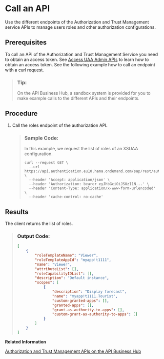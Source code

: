 <!-- loio764abf29f7624e39ad872f86cbd08fa9 -->

# Call an API

Use the different endpoints of the Authorization and Trust Management service APIs to manage users roles and other authorization configurations.



<a name="loio764abf29f7624e39ad872f86cbd08fa9__prereq_zty_2kw_qlb"/>

## Prerequisites

To call an API of the Authorization and Trust Management Service you need to obtain an access token. See [Access UAA Admin APIs](access-uaa-admin-apis-ebc9113.md) to learn how to obtain an access token. See the following example how to call an endpoint with a curl request.

> ### Tip:  
> On the API Business Hub, a sandbox system is provided for you to make example calls to the different APIs and their endpoints.



## Procedure

1.  Call the roles endpoint of the authorization API.

    > ### Sample Code:  
    > In this example, we request the list of roles of an XSUAA configuration.
    > 
    > ```
    > curl --request GET \
    >   --url https://api.authentication.eu10.hana.ondemand.com/sap/rest/authorization/v2/roles \
    >   --header 'Accept: application/json' \
    >   --header 'Authorization: bearer eyJhbGciOiJSUzI1N...' \
    >   --header 'Content-Type: application/x-www-form-urlencoded' \
    >   --header 'cache-control: no-cache'
    > ```




<a name="loio764abf29f7624e39ad872f86cbd08fa9__result_i22_3qv_qlb"/>

## Results

The client returns the list of roles.

> ### Output Code:  
> ```json
> [
>     {
>         "roleTemplateName": "Viewer",
>         "roleTemplateAppId": "myapp!t1111",
>         "name": "Viewer",
>         "attributeList": [],
>         "roleCapabilityIDList": [],
>         "description": "Default instance",
>         "scopes": [
>             {
>                 "description": "Display forecast",
>                 "name": "myapp!t1111.Tourist",
>                 "custom-granted-apps": [],
>                 "granted-apps": [],
>                 "grant-as-authority-to-apps": [],
>                 "custom-grant-as-authority-to-apps": []
>             }
>         ]
>     }
> ]
> ```

**Related Information**  


[Authorization and Trust Management APIs on the API Business Hub](https://api.sap.com/package/authtrustmgmnt?section=Artifacts)

